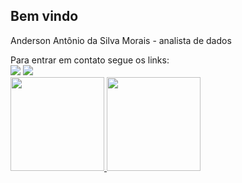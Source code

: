 <h2>Bem vindo</h2>
<p align="justify"> Anderson Antônio da Silva Morais - analista de dados </p>

<div> 
  Para entrar em contato segue os links:<br>
  <a href = "anderson.mouraissx@gmail.com"><img src="https://img.shields.io/badge/-Gmail-%23333?style=for-the-badge&logo=gmail&logoColor=white" target="_blank"></a>
  <a href="https://www.linkedin.com/in/andersonmorais95/" target="_blank"><img src="https://img.shields.io/badge/-LinkedIn-%230077B5?style=for-the-badge&logo=linkedin&logoColor=white" target="_blank"></a>
</div>

<div>
  <a href="https://github.com/andersonmoraix">
  <img height="150em" src="https://github-readme-stats.vercel.app/api?username=andersonmoraix&show_icons=true&theme=merko&include_all_commits=true&count_private=true"/>
  <img height="150em" src="https://github-readme-stats.vercel.app/api/top-langs/?username=andersonmoraix&layout=compact&langs_count=7&theme=merko"/>
</div>


